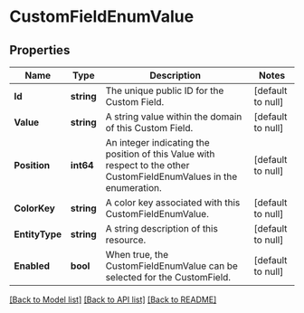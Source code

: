 # CustomFieldEnumValue

## Properties
Name | Type | Description | Notes
------------ | ------------- | ------------- | -------------
**Id** | **string** | The unique public ID for the Custom Field. | [default to null]
**Value** | **string** | A string value within the domain of this Custom Field. | [default to null]
**Position** | **int64** | An integer indicating the position of this Value with respect to the other CustomFieldEnumValues in the enumeration. | [default to null]
**ColorKey** | **string** | A color key associated with this CustomFieldEnumValue. | [default to null]
**EntityType** | **string** | A string description of this resource. | [default to null]
**Enabled** | **bool** | When true, the CustomFieldEnumValue can be selected for the CustomField. | [default to null]

[[Back to Model list]](../README.md#documentation-for-models) [[Back to API list]](../README.md#documentation-for-api-endpoints) [[Back to README]](../README.md)

